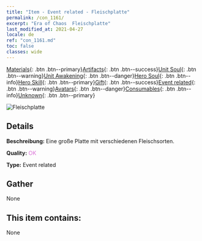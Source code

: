 ```yaml
---
title: "Item - Event related - Fleischplatte"
permalink: /con_1161/
excerpt: "Era of Chaos  Fleischplatte"
last_modified_at: 2021-04-27
locale: de
ref: "con_1161.md"
toc: false
classes: wide
---
```

 [Materials](/ItemsDE/){: .btn .btn--primary}[Artifacts](/ItemsDE/Artifacts/){: .btn .btn--success}[Unit Soul](/ItemsDE/UnitSoul/){: .btn .btn--warning}[Unit Awakening](/ItemsDE/UnitAwakening/){: .btn .btn--danger}[Hero Soul](/ItemsDE/HeroSoul/){: .btn .btn--info}[Hero Skill](/ItemsDE/HeroSkill/){: .btn .btn--primary}[Gift](/ItemsDE/Gift/){: .btn .btn--success}[Event related](/ItemsDE/Events/){: .btn .btn--warning}[Avatars](/ItemsDE/Avatars/){: .btn .btn--danger}[Consumables](/ItemsDE/Consumables/){: .btn .btn--info}[Unknown](/ItemsDE/Unknown/){: .btn .btn--primary}

 ![Fleischplatte](/images/t/i_8150011.png)

## Details
 **Beschreibung:** Eine große Platte mit verschiedenen Fleischsorten.

 **Quality:** <span style="color: #DA70D6">OK</span>

 **Type:** Event related

## Gather

  None

## This item contains:

  None

